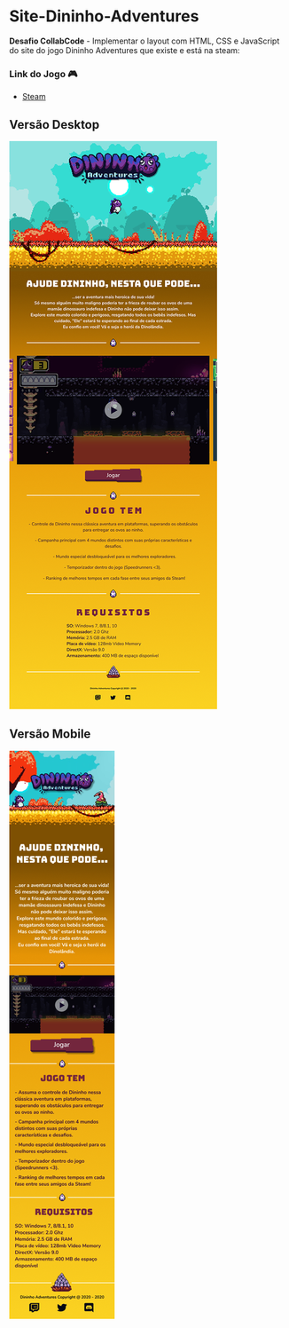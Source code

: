 # Site-Dininho-Adventures

**Desafio CollabCode** -  Implementar o layout com HTML, CSS e JavaScript do site do jogo Dininho Adventures que existe e está na steam: 
 
### Link do Jogo :video_game:
* [Steam](https://store.steampowered.com/app/1230760/Dininho_Adventures)


## Versão Desktop

![imagem desktop](https://github.com/Diegooliveyra/Site-Dininho-Adventures/blob/master/img/Home%20Dektop.png)

## Versão Mobile

![imagem mobile](https://github.com/Diegooliveyra/Site-Dininho-Adventures/blob/master/img/Home%20Mobile.png)

